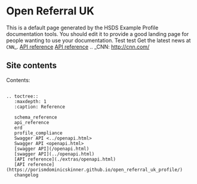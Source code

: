 Open Referral UK
=====

This is a default page generated by the HSDS Example Profile documentation tools. You should edit it to provide a good landing page for people wanting to use your documentation. Test test
Get the latest news at `CNN`_. [API reference](./extras/openapi.html)
[API reference](https://porismdominicskinner.github.io/open_referral_uk_profile/)
.. _CNN: http://cnn.com/
## Site contents

Contents:

```{eval-rst}

.. toctree::
   :maxdepth: 1
   :caption: Reference

   schema_reference
   api_reference
   erd
   profile_compliance
   Swagger API <../openapi.html>
   Swagger API <openapi.html>
   [swagger API](/openapi.html)
   [swagger API](../openapi.html)
   [API reference](./extras/openapi.html)
   [API reference](https://porismdominicskinner.github.io/open_referral_uk_profile/)
   changelog

```

